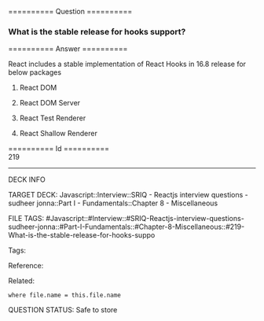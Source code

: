 ========== Question ==========  

### What is the stable release for hooks support?  

========== Answer ==========  

React includes a stable implementation of React Hooks in 16.8 release for below
packages

1.  React DOM

2.  React DOM Server

3.  React Test Renderer

4.  React Shallow Renderer

========== Id ==========  
219

---

DECK INFO

TARGET DECK: Javascript::Interview::SRIQ - Reactjs interview questions - sudheer jonna::Part I - Fundamentals::Chapter 8 - Miscellaneous

FILE TAGS: #Javascript::#Interview::#SRIQ-Reactjs-interview-questions-sudheer-jonna::#Part-I-Fundamentals::#Chapter-8-Miscellaneous::#219-What-is-the-stable-release-for-hooks-suppo

Tags:

Reference:

Related:

```dataview
where file.name = this.file.name
```
QUESTION STATUS: Safe to store
